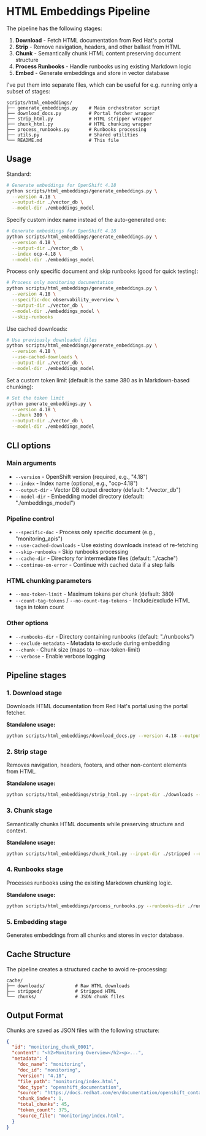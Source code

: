 # HTML Embeddings Pipeline

The pipeline has the following stages:

1. **Download** - Fetch HTML documentation from Red Hat's portal
2. **Strip** - Remove navigation, headers, and other ballast from HTML 
3. **Chunk** - Semantically chunk HTML content preserving document structure
4. **Process Runbooks** - Handle runbooks using existing Markdown logic
5. **Embed** - Generate embeddings and store in vector database

I've put them into separate files, which can be useful for e.g. running only a subset of stages:

```
scripts/html_embeddings/
├── generate_embeddings.py    # Main orchestrator script
├── download_docs.py          # Portal fetcher wrapper
├── strip_html.py             # HTML stripper wrapper
├── chunk_html.py             # HTML chunking wrapper
├── process_runbooks.py       # Runbooks processing
├── utils.py                  # Shared utilities
└── README.md                 # This file
```

## Usage

Standard:

```bash
# Generate embeddings for OpenShift 4.18
python scripts/html_embeddings/generate_embeddings.py \
  --version 4.18 \
  --output-dir ./vector_db \
  --model-dir ./embeddings_model
```

Specify custom index name instead of the auto-generated one:

```bash
# Generate embeddings for OpenShift 4.18
python scripts/html_embeddings/generate_embeddings.py \
  --version 4.18 \
  --output-dir ./vector_db \
  --index ocp-4.18 \
  --model-dir ./embeddings_model
```

Process only specific document and skip runbooks (good for quick testing):

```bash
# Process only monitoring documentation
python scripts/html_embeddings/generate_embeddings.py \
  --version 4.18 \
  --specific-doc observability_overview \
  --output-dir ./vector_db \
  --model-dir ./embeddings_model \
  --skip-runbooks
```

Use cached downloads:

```bash
# Use previously downloaded files
python scripts/html_embeddings/generate_embeddings.py \
  --version 4.18 \
  --use-cached-downloads \
  --output-dir ./vector_db \
  --model-dir ./embeddings_model
```

Set a custom token limit (default is the same 380 as in Markdown-based chunking):

```bash
# Set the token limit
python generate_embeddings.py \
  --version 4.18 \
  --chunk 380 \
  --output-dir ./vector_db \
  --model-dir ./embeddings_model
```

## CLI options

### Main arguments

- `--version` - OpenShift version (required, e.g., "4.18")
- `--index` - Index name (optional, e.g., "ocp-4.18")
- `--output-dir` - Vector DB output directory (default: "./vector_db")
- `--model-dir` - Embedding model directory (default: "./embeddings_model")

### Pipeline control

- `--specific-doc` - Process only specific document (e.g., "monitoring_apis")
- `--use-cached-downloads` - Use existing downloads instead of re-fetching
- `--skip-runbooks` - Skip runbooks processing
- `--cache-dir` - Directory for intermediate files (default: "./cache")
- `--continue-on-error` - Continue with cached data if a step fails

### HTML chunking parameters

- `--max-token-limit` - Maximum tokens per chunk (default: 380)
- `--count-tag-tokens` / `--no-count-tag-tokens` - Include/exclude HTML tags in token count

### Other options

- `--runbooks-dir` - Directory containing runbooks (default: "./runbooks")
- `--exclude-metadata` - Metadata to exclude during embedding
- `--chunk` - Chunk size (maps to --max-token-limit)
- `--verbose` - Enable verbose logging

## Pipeline stages

### 1. Download stage

Downloads HTML documentation from Red Hat's portal using the portal fetcher.

**Standalone usage:**
```bash
python scripts/html_embeddings/download_docs.py --version 4.18 --output-dir ./downloads
```

### 2. Strip stage

Removes navigation, headers, footers, and other non-content elements from HTML.

**Standalone usage:**
```bash
python scripts/html_embeddings/strip_html.py --input-dir ./downloads --output-dir ./stripped
```

### 3. Chunk stage

Semantically chunks HTML documents while preserving structure and context.

**Standalone usage:**
```bash
python scripts/html_embeddings/chunk_html.py --input-dir ./stripped --output-dir ./chunks --max-token-limit 380
```

### 4. Runbooks stage

Processes runbooks using the existing Markdown chunking logic.

**Standalone usage:**
```bash
python scripts/html_embeddings/process_runbooks.py --runbooks-dir ./runbooks --output-dir ./chunks
```

### 5. Embedding stage

Generates embeddings from all chunks and stores in vector database.

## Cache Structure

The pipeline creates a structured cache to avoid re-processing:

```
cache/
├── downloads/           # Raw HTML downloads
├── stripped/            # Stripped HTML
└── chunks/              # JSON chunk files
```

## Output Format

Chunks are saved as JSON files with the following structure:

```json
{
  "id": "monitoring_chunk_0001",
  "content": "<h2>Monitoring Overview</h2><p>...",
  "metadata": {
    "doc_name": "monitoring",
    "doc_id": "monitoring",
    "version": "4.18",
    "file_path": "monitoring/index.html",
    "doc_type": "openshift_documentation",
    "source": "https://docs.redhat.com/en/documentation/openshift_container_platform/4.18/html-single/monitoring/",
    "chunk_index": 1,
    "total_chunks": 45,
    "token_count": 375,
    "source_file": "monitoring/index.html",
  }
}
```
